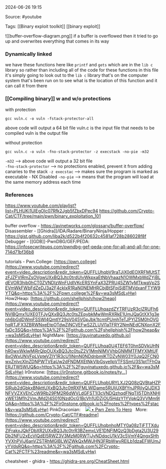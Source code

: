 
2024-06-26 19:15

Source: #youtube 

Tags: [[Binary exploit toolkit]] [[binary exploit]]

![[buffer-overflow-diagram.png]]
if a buffer is overflowed then it tried to go up and overwrites everything that comes in its way
### Dynamically linked 

we have these functions here like `printf` and `gets` which are in the `lib c` library so rather than including all of the code for these functions in this file it's simply going to look out to the `lib c` library that's on the computer system that's been run on to see what is the location of this function and it can call it from there
### [[Compiling binary]] w and w/o protections

with protection 
```
gcc vuln.c -o vuln -fstack-protector-all
```
above code will output a 64 bit file 
vuln.c is the input file that needs to be compiled 
vuln is the output file 

without protection
```
gcc vuln.c -o vuln -fno-stack-protector -z execstack -no-pie -m32
```
`-m32` --> above code will output a 32 bit file  
`-fno-stack-protector` --> no protections enabled, prevent it from adding canaries to the stack
`-z execstac` --> makes sure the program is marked as executable - NX Disabled 
`-no-pie` --> means that the program will load at the same memory address each time



### References
https://www.youtube.com/playlist?list=PLHUKi1UlEgOIc07Rfk2Jgb5fZbxDPec94
https://github.com/Crypto-Cat/CTF/tree/main/pwn/binary_exploitation_101

buffer overflow - https://avinetworks.com/glossary/buffer-overflow/
Disassembler - [[Ghidra]]/IDA/Radare/BinaryNinja/Hopper : https://gist.github.com/liba2k/d522b4f20632c4581af728b286028f8f
Debugger - [[GDB]]-PwnDBG/GEF/PEDA: https://infosecwriteups.com/pwndbg-gef-peda-one-for-all-and-all-for-one-714d71bf36b8

tutorials - 
Pwn.College: [https://pwn.college](https://www.youtube.com/redirect?event=video_description&redir_token=QUFFLUhqbV9raTJiX0dEOXRFMUtSTzFJZFVIRmZsOVgwUXxBQ3Jtc0trdUlvWkpxaEtNbVhaazN1OWMxbWdZYjBLdEVOR3hib0hCT0ZVNDIzWnFUdlVKcERSYnFaX3ZPRU45ZW1yMTkwaVp2SEVmWkFWbFdZeDJ3a2F4cklxR1RaN0NEMHRCbjBtSFpjSjBTMVdxanFTYW9YTQ&q=https%3A%2F%2Fpwn.college%2F&v=wa3sMSdLyHw)
How2Heap: [https://github.com/shellphish/how2heap](https://www.youtube.com/redirect?event=video_description&redir_token=QUFFLUhqazdZYTRFUzR3clZRUFh6NVlBQmx1UXE0TFJyQXxBQ3Jtc0tsZEpybkMwWmRXRkE1UmJQaGtXX1g3enh6bGdDWmFSSWl4QmtIY29sV045VGpJbk1tcmtPUmhTeTJPYlZ5M0hOVGhqRTJFX3ZBRWNxeEtpOTdwZjNCVEFwS2ZLUVI1aTFRY2NmNEdCNXpnX2FfaDc3SQ&q=https%3A%2F%2Fgithub.com%2Fshellphish%2Fhow2heap&v=wa3sMSdLyHw) 
NightMare: [https://guyinatuxedo.github.io](https://www.youtube.com/redirect?event=video_description&redir_token=QUFFLUhqa0U4TEF6T0hnSDVkUHNhR0wxWklwMjRrQlpOUXxBQ3Jtc0tuZ2V1MmNIMVVhbGNMMTFMYXMtUF8xOWxUNVFpLVpteVZlY1R3cU1INmN0NDdnbmlKTDZvNW03Y0JqQ2FCN0wxZnlvcXlnZDNPWTVEaUw2dFNDMXEtNkVlbGsyellpVTFSSmU3S1ptTFhOaERJTW5WUQ&q=https%3A%2F%2Fguyinatuxedo.github.io%2F&v=wa3sMSdLyHw) 
Ir0nstone: [https://ir0nstone.gitbook.io/notes/ty...](https://www.youtube.com/redirect?event=video_description&redir_token=QUFFLUhqbURYLXJ2Q08zQVBtaHZPSlRub2dGbkxBNkttUXxBQ3Jtc0ttRXFMLWlDamp5RUljUXBfYnJPRjIyQlJDX3NFVVZXVEhCcW9Rb29PM2R6dWVLdGFST1l3cVNDQzhqdFNqTll5TDhXNHlxWE13M1h2VmJMd2I4S010NzdOcG1BcVh1UDZjOU5HdzY1YVpkQ3VVMm9IOA&q=https%3A%2F%2Fir0nstone.gitbook.io%2Fnotes%2Ftypes%2Fstack&v=wa3sMSdLyHw) 
PinkDraconian:    [![](https://www.gstatic.com/youtube/img/watch/yt_favicon.png) • Pwn Zero To Hero](https://www.youtube.com/playlist?list=PLeSXUd883dhjmKkVXSRgI1nJEZUDzgLf_)   
More: [https://github.com/Crypto-Cat/CTF#readme](https://www.youtube.com/redirect?event=video_description&redir_token=QUFFLUhqbnhoMTY0a08zTjFTTXduZlFrakxJQkFDbXR2UXxBQ3Jtc0trR3BZemxLVE1DNFlMQzQ3bDgta2U3U29Db2NFU2xEcVlQdEl5RWZ3V3MzM0RWTjJyNDdqcU1kV3c5VmY4QngxSHhYVXhPVjJ6anVZSTRhMGlBLWlZWkQxMWJHN3FRbWwyRElLb1dzaEFWUmJvYVdsRQ&q=https%3A%2F%2Fgithub.com%2FCrypto-Cat%2FCTF%23readme&v=wa3sMSdLyHw)

cheatsheet - 
ghidra - https://ghidra-sre.org/CheatSheet.html
